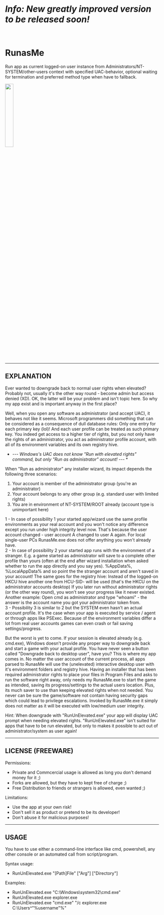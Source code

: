 # *Info: New greatly improved version to be released soon!*
<br/>

# RunasMe
Run app as current logged-on user instance from Administrators/NT-SYSTEM/other-users context with specified UAC-behavior, optional waiting for termination and preferred method type when have to fallback.
<br/>

[<img src="https://user-images.githubusercontent.com/76787321/197257488-1b7aa8e9-9b6f-4600-949e-8ff477cb4bf4.png" width="23%"></img>](https://github.com/Dragodraki/RunUnElevated/releases/latest/download/RunUnElevated.exe)
<br/>

-------------------------------
EXPLANATION
-------------------------------
Ever wanted to downgrade back to normal user rights when elevated? Probably not, usually it's the other way round - become admin but access denied (XD). OK, the latter will be your problem and isn't topic here. So why my app exist and is important anyway in the first place?

Well, when you open any software as administrator (and accept UAC), it behaves not like it seems. Microsoft programmers did something that can be considered as a consequence of dull database rules: Only one entry for each primary key (lol)! And each user profile can be treated as such primary key. You indeed get access to a higher tier of rights, but you not only have the rights of an administrator, you act as administrator profile account, with all of its environment variables and its own registry hive.

* *--- Windows's UAC does not know "Run with elevated rights" command, but only "Run as administrator" account! ---* *

When "Run as administrator" any installer wizard, its impact depends the following three scenarios:
1. Your account is member of the administrator group (you're an administrator)
2. Your account belongs to any other group (e.g. standard user with limited rights)
3. You are in environment of NT-SYSTEM/ROOT already (account type is unimportant here)

1 - In case of possibility 1 your started app/wizard use the same profile environments as your real account and you won't notice any difference except you run under high integrity level now. That's because the user account changed - user account A changed to user A again. For local single-user PCs RunasMe.exe does not offer anything you won't already have.
<br>
2 - In case of possibility 2 your started app runs with the environment of a stranger. E.g. a game started as administrator will save to a complete other profile than yours (often at the end after wizard installation when asked whether to run the app directly and you say yes). %AppData%, %LocalAppData% and so point the the stranger account and aren't saved in your account! The same goes for the registry hive: Instead of the logged-on HKCU hive another one from HCU\-SID- will be used (that's the HKCU on the administrator accounts desktop) If you later run without administrator rights (or the other way round), you won't see your progress like it never existed. Another example: Open cmd as administrator and type "whoami" - the answer is the account name you got your administrator token from.
<br>
3 - Possibility 3 is similar to 2 but the SYSTEM even hasn't an actual account profile. It's the case when your app is executed by service / agent or through apps like PSExec. Because of the environment variables differ a lot from real user accounts games can even crash or fail saving settings/progress.

But the worst is yet to come. If your session is elevated already (e.g. cmd.exe), Windows doesn't provide any proper way to downgrade back and start a game with your actual profile. You have never seen a button called "Downgrade back to desktop user", have you?
This is where my app comes in. No matter the user account of the current process, all apps parsed to RunasMe will use the (unelevated) interactive desktop user with it's environment folders and registry hive. Having an installer that has been required administrator rights to place your files in Program Files and asks to run the software right away, only needs my RunasMe.exe to start the game as intended, saving its progress/settings to the actual users location. Plus, its much saver to use than keeping elevated rights when not needed. You never can be sure the game/software not contain having security gaps which could lead to privilege escalations. Invoked by RunasMe.exe it simply does not matter as it will be executed with low/medium user integrity.

Hint: When downgrade with "RunUnElevated.exe" your app will display UAC prompt when needing elevated rights. "RunUnElevated.exe" isn't suited for apps that have to be run elevated, but only to makes it possible to act out of administrator/system as user again!


-------------------------------
LICENSE (FREEWARE)
-------------------------------
Permissions:
+ Private and Commcercial usage is allowed as long you don't demand money for it ;)
+ Forks are allowed, but they have to kept free of charge ;)
+ Free Distribution to friends or strangers is allowed, even wanted ;)

Limitations:
- Use the app at your own risk!
- Don't sell it as product or pretend to be its developer!
- Don't abuse it for malicious purposes!


-------------------------------
USAGE
-------------------------------
You have to use either a command-line interface like cmd, powershell, any other console or an automated call from script/program.

Syntax usage:  
- RunUnElevated.exe "[Path]File" ["Arg"] ["Directory"]

Examples:  
- RunUnElevated.exe "C:\Windows\system32\cmd.exe"
- RunUnElevated.exe explorer.exe
- RunUnElevated.exe "cmd.exe" "/c explorer.exe C:\Users\^"%username"%"
